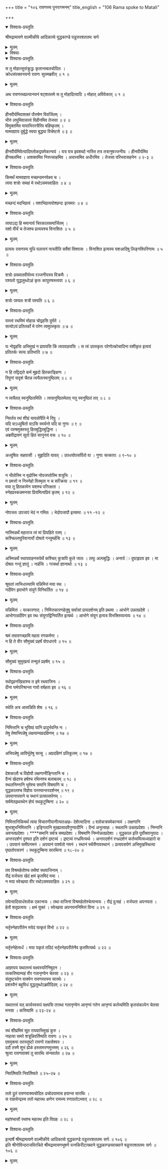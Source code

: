 +++
title = "१०६ रावणस्य पुनरागमनम्"
title_english = "106 Rama spoke to Matali"

+++

<details open><summary>विश्वास-प्रस्तुतिः</summary>

श्रीमद्रामायणे वाल्मीकीये आदिकाव्ये युद्धकाण्डे पडुत्तरशततमः सर्गः
</details>

<details><summary>मूलम्</summary>

श्रीमद्रामायणे वाल्मीकीये आदिकाव्ये युद्धकाण्डे पडुत्तरशततमः सर्गः
</details>

<details><summary>विषयाः</summary>

अपवाहितरथंसारथिंप्रति क्रूद्धेनरावणेनभर्त्सनम् ॥ १ ॥ सारथिना तंप्रति रथापवहनस्य सहेतुकत्वोक्त्यासमाश्वासनपूर्वकं तदाज्ञया पुनारामाग्रतोरथानयनम् ॥ २ ॥

</details>

<details open><summary>विश्वास-प्रस्तुतिः</summary>

स तु मोहात्सुसंक्रुद्धः कृतान्तबलचोदितः ।  
क्रोधसंरक्तनयनो रावणः सुतमब्रवीत् ॥ १ ॥
</details>

<details><summary>मूलम्</summary>

स तु मोहात्सुसंक्रुद्धः कृतान्तबलचोदितः ।  
क्रोधसंरक्तनयनो रावणः सुतमब्रवीत् ॥ १ ॥
</details>

अथ रावणरथप्रत्यानयनं षट्शततमे स तु मोहादित्यादि ॥ मोहात् अविवेकात् ॥ १ ॥

<details open><summary>विश्वास-प्रस्तुतिः</summary>

हीनवीर्यमिवाशक्तं पौरुषेण विवर्जितम् ।  
भीरुं लघुमिवासत्त्वं विहीनमिव तेजसा ॥ २ ॥  
विमुक्तमिव मायाभिरस्त्रैरिव बहिष्कृतम् ।  
मामवज्ञाय दुर्बुद्धे स्वया बुद्ध्या विचेष्टसे ॥ ३ ॥
</details>

<details><summary>मूलम्</summary>

हीनवीर्यमिवाशक्तं पौरुषेण विवर्जितम् ।  
भीरुं लघुमिवासत्त्वं विहीनमिव तेजसा ॥ २ ॥  
विमुक्तमिव मायाभिरस्त्रैरिव बहिष्कृतम् ।  
मामवज्ञाय दुर्बुद्धे स्वया बुद्ध्या विचेष्टसे ॥ ३ ॥
</details>

हीनवीर्यमिवेत्यादिश्लोकद्वयमेकान्वयं । यत्र यत्र इवशब्दो नास्ति तत्र तत्रानुषज्जनीयः । हीनवीर्यमिव हीनबलमिव । अशक्तमिव निरुत्साहमिव । असत्त्वमिव अधीरमिव । तेजसा परिभवासहनेन ॥ २-३ ॥

<details open><summary>विश्वास-प्रस्तुतिः</summary>

किमर्थं मामवज्ञाय मच्छन्दमनवेक्ष्य च ।  
त्वया शत्रोः समक्षं मे रथोऽयमपवाहितः ॥ ४ ॥
</details>

<details><summary>मूलम्</summary>

किमर्थं मामवज्ञाय मच्छन्दमनवेक्ष्य च ।  
त्वया शत्रोः समक्षं मे रथोऽयमपवाहितः ॥ ४ ॥
</details>

मच्छन्दं मदभिप्रायं । वशाभिप्राययोश्छन्दः इत्यमरः ॥ ४ ॥

<details open><summary>विश्वास-प्रस्तुतिः</summary>

त्वयाऽद्य हि ममानार्य चिरकालसमार्जितम् ।  
यशो वीर्यं च तेजश्च प्रत्ययश्च विनाशितः ॥ ५ ॥
</details>

<details><summary>मूलम्</summary>

त्वयाऽद्य हि ममानार्य चिरकालसमार्जितम् ।  
यशो वीर्यं च तेजश्च प्रत्ययश्च विनाशितः ॥ ५ ॥
</details>

प्रत्ययः रावणस्य युधि पलायनं नास्तीति सर्वेषां विश्वासः । विनाशित इत्यस्य यशआदिषु लिङ्गविपरिणामः ॥ ५ ॥

<details open><summary>विश्वास-प्रस्तुतिः</summary>

शत्रोः प्रख्यातवीर्यस्य रञ्जनीयस्य विक्रमैः ।  
पश्यतो युद्धलुब्धोऽहं कृतः कापुरुषस्त्वया ॥ ६ ॥
</details>

<details><summary>मूलम्</summary>

शत्रोः प्रख्यातवीर्यस्य रञ्जनीयस्य विक्रमैः ।  
पश्यतो युद्धलुब्धोऽहं कृतः कापुरुषस्त्वया ॥ ६ ॥
</details>

शत्रोः पश्यतः शत्रौ पश्यति ॥ ६ ॥

<details open><summary>विश्वास-प्रस्तुतिः</summary>

यस्त्वं रथमिमं मोहान्न चोद्वहसि दुर्मते ।  
सत्योऽयं प्रतितर्को मे परेण त्वमुपस्कृतः ॥ ७ ॥
</details>

<details><summary>मूलम्</summary>

यस्त्वं रथमिमं मोहान्न चोद्वहसि दुर्मते ।  
सत्योऽयं प्रतितर्को मे परेण त्वमुपस्कृतः ॥ ७ ॥
</details>

यः नोद्वहसि अभिमुखं न प्रापयसि किं त्वपवाहयसि । स त्वं उपस्कृतः परेणोत्कोचादिना वशीकृत इत्ययं प्रतितर्कः सत्यः प्रतिभाति ॥ ७ ॥

<details open><summary>विश्वास-प्रस्तुतिः</summary>

न हि तद्विद्यते कर्म मुहृदो हितकाङ्क्षिणः ।  
रिपूणां सदृशं चैतन्न त्वयैतत्स्वनुष्ठितम् ॥ ८ ॥
</details>

<details><summary>मूलम्</summary>

न हि तद्विद्यते कर्म मुहृदो हितकाङ्क्षिणः ।  
रिपूणां सदृशं चैतन्न त्वयैतत्स्वनुष्ठितम् ॥ ८ ॥
</details>

न त्वयैतत् स्वनुष्ठितमिति । त्वयानुष्ठितमेतत् नतु स्वनुष्ठितं तत् ॥ ८ ॥

<details open><summary>विश्वास-प्रस्तुतिः</summary>

निवर्तय रथं शीघ्रं यावन्नोपैति मे रिपुः ।  
यदि वाऽध्युषितो वाऽसि स्मर्यन्ते यदि वा गुणाः ॥ ९ ॥  
एवं परुषमुक्तस्तु हितबुद्धिरबुद्धिना ।  
अब्रवीद्रावणं सूतो हितं सानुनयं वचः ॥ १० ॥
</details>

<details><summary>मूलम्</summary>

निवर्तय रथं शीघ्रं यावन्नोपैति मे रिपुः ।  
यदि वाऽध्युषितो वाऽसि स्मर्यन्ते यदि वा गुणाः ॥ ९ ॥  
एवं परुषमुक्तस्तु हितबुद्धिरबुद्धिना ।  
अब्रवीद्रावणं सूतो हितं सानुनयं वचः ॥ १० ॥
</details>

अध्युषितः सहवासी । सुहृदिति यावत् । उपधयोपसर्पितो वा । गुणाः सत्काराः ॥ ९–१० ॥

<details open><summary>विश्वास-प्रस्तुतिः</summary>

न भीतोस्मि न मृढोस्मि नोपजप्तोस्मि शत्रुभिः ।  
न प्रमत्तो न निस्नेहो विस्मृता न च सत्क्रिया ॥ ११ ॥  
मया तु हितकामेन यशश्च परिरक्षता ।  
स्नेहप्रस्कन्नमनसा प्रियमित्यप्रियं कृतम् ॥ १२ ॥
</details>

<details><summary>मूलम्</summary>

न भीतोस्मि न मृढोस्मि नोपजप्तोस्मि शत्रुभिः ।  
न प्रमत्तो न निस्नेहो विस्मृता न च सत्क्रिया ॥ ११ ॥  
मया तु हितकामेन यशश्च परिरक्षता ।  
स्नेहप्रस्कन्नमनसा प्रियमित्यप्रियं कृतम् ॥ १२ ॥
</details>

नोपजतः उपजापं भेदं न गमितः । भेदोपजापौ इत्यमरः ॥ ११ -१२ ॥

<details open><summary>विश्वास-प्रस्तुतिः</summary>

नास्मिन्नर्थे महाराज त्वं मां प्रियहिते रतम् ।  
कश्चिल्लघुरिवानार्यो दोषतो गन्तुमर्हसि ॥ १३ ॥
</details>

<details><summary>मूलम्</summary>

नास्मिन्नर्थे महाराज त्वं मां प्रियहिते रतम् ।  
कश्चिल्लघुरिवानार्यो दोषतो गन्तुमर्हसि ॥ १३ ॥
</details>

अस्मिन्नर्थे रथापवाहनरूपेर्थे कश्चित् कुत्रापि कुले जातः । लघुः अल्पबुद्धिः । अनार्य ः दुष्टहृदय इव । मा दोषतः गन्तुं ज्ञातुं । नार्हसि । गत्यर्था ज्ञानार्थाः ॥ १३ ॥

<details open><summary>विश्वास-प्रस्तुतिः</summary>

श्रूयतां त्वभिधास्यामि यन्निमित्तं मया रथः ।  
नदीवेग इवाभोगे संयुगे विनिवर्तितः ॥ १४ ॥
</details>

<details><summary>मूलम्</summary>

श्रूयतां त्वभिधास्यामि यन्निमित्तं मया रथः ।  
नदीवेग इवाभोगे संयुगे विनिवर्तितः ॥ १४ ॥
</details>

यन्निमित्तं । यत्कारणात् । निमित्तकारणहेतुषु सर्वासां प्रायदर्शनम् इति प्रथमा । आभोगे उन्नतप्रदेशे । आभोगान्नदीवेग इव रथः संयुगाद्विनिवर्तित इत्यर्थः । आभोगे संयुग इत्यत्र विभक्तिव्यत्ययः ॥ १४ ॥

<details open><summary>विश्वास-प्रस्तुतिः</summary>

श्रमं तवावगच्छामि महता रणकर्मणा ।  
न हि ते वीर सौमुख्यं प्रहर्षं वोपधारये ॥ १५ ॥
</details>

<details><summary>मूलम्</summary>

श्रमं तवावगच्छामि महता रणकर्मणा ।  
न हि ते वीर सौमुख्यं प्रहर्षं वोपधारये ॥ १५ ॥
</details>

सौमुख्यं सुमुखत्वं तन्मूलं प्रहर्षम् ॥ १५ ॥

<details open><summary>विश्वास-प्रस्तुतिः</summary>

रथोद्वहनखिन्नाश्च त इमे रथवाजिनः ।  
दीना घर्मपरिश्रान्ता गावो वर्षहता इव ॥ १६ ॥
</details>

<details><summary>मूलम्</summary>

रथोद्वहनखिन्नाश्च त इमे रथवाजिनः ।  
दीना घर्मपरिश्रान्ता गावो वर्षहता इव ॥ १६ ॥
</details>

रथेति अत्र आसन्निति शेषः ॥ १६ ॥

<details open><summary>विश्वास-प्रस्तुतिः</summary>

निमित्तानि च भूयिष्ठं यानि प्रादुर्भवन्ति नः ।  
तेषु तेष्वभिपन्नेषु लक्षयाम्यप्रदक्षिणम् ॥ १७ ॥
</details>

<details><summary>मूलम्</summary>

निमित्तानि च भूयिष्ठं यानि प्रादुर्भवन्ति नः ।  
तेषु तेष्वभिपन्नेषु लक्षयाम्यप्रदक्षिणम् ॥ १७ ॥
</details>

अभिपन्नेषु आविर्भूतेषु सत्सु । अप्रदक्षिणं प्रतिकूलम् ॥ १७ ॥

<details open><summary>विश्वास-प्रस्तुतिः</summary>

देशकालौ च विज्ञेयौ लक्षणानीङ्गितानि च ।  
दैन्यं खेदश्च हर्षश्च रथिनश्च बलाबलम् ॥ १८ ॥  
स्थलनिम्नानि भूमेश्च समानि विषमाणि च ।  
युद्धकालश्च विज्ञेयः परस्यान्तरदर्शनम् ॥ १९ ॥  
उपयानापयाने च स्थानं प्रत्यपसर्पणम् ।  
सर्वमेतद्रथस्थेन ज्ञेयं रथकुटुम्बिना ॥ २० ॥
</details>

<details><summary>मूलम्</summary>

देशकालौ च विज्ञेयौ लक्षणानीङ्गितानि च ।  
दैन्यं खेदश्च हर्षश्च रथिनश्च बलाबलम् ॥ १८ ॥  
स्थलनिम्नानि भूमेश्च समानि विषमाणि च ।  
युद्धकालश्च विज्ञेयः परस्यान्तरदर्शनम् ॥ १९ ॥  
उपयानापयाने च स्थानं प्रत्यपसर्पणम् ।  
सर्वमेतद्रथस्थेन ज्ञेयं रथकुटुम्बिना ॥ २० ॥
</details>

निमित्तानिकिमर्थं त्वया विचारणीयानीत्यतआह– देशेत्यादिना ॥ श्लोकत्रयमेकान्वयं । लक्षणानि शुभाशुभनिमित्तानि । इङ्गितानि मुखप्रसादवैगुण्यादीनि । दैन्यं अनुत्साहः । स्थलानि उन्नतप्रदेशाः । निम्नानि अवनतप्रदेशाः । ****समानि सर्वत्र समप्रदेशाः । विषमाणि निम्नोन्नतप्रदेशाः । युद्धकाल इति पूर्वोक्तानुवादः । अन्तरदर्शनं दृश्यत इति दर्शनं द्रष्टव्यं । द्रष्टव्यं रन्ध्रमित्यर्थः । अन्तरदर्शनं रन्ध्रदर्शनं कर्तव्यमित्यध्याहारो वा । उपयानं समीपगमनं । अपयानं पार्श्वतो गमनं । स्थानं स्थैर्येणावस्थानं । प्रत्यपसर्पणं अभिमुखस्थित्या पृष्ठतोपसरणं । रथकुटुम्बिना सारथिना ॥ १८-२० ॥

<details open><summary>विश्वास-प्रस्तुतिः</summary>

तव विश्रमहेतोश्च तथैषां रथवाजिनाम् ।  
रौद्रं वर्जयता खेदं क्षमं कृतमिदं मया ।  
न मया स्वेच्छया वीर रथोऽयमपवाहितः ॥ २१ ॥
</details>

<details><summary>मूलम्</summary>

तव विश्रमहेतोश्च तथैषां रथवाजिनाम् ।  
रौद्रं वर्जयता खेदं क्षमं कृतमिदं मया ।  
न मया स्वेच्छया वीर रथोऽयमपवाहितः ॥ २१ ॥
</details>

तवेत्यादिसार्धश्लोक एकान्वयः । तथा वाजिनां विश्रमहेतोश्चेत्यन्वयः । रौद्रं दुःसहं । वर्जयता अपनयता । हेतौ शतृप्रत्ययः । क्षमं युक्तं । स्वेच्छया अपनयननिमित्तं विना ॥ २१ ॥

<details open><summary>विश्वास-प्रस्तुतिः</summary>

भर्तृस्नेहपरीतेन मयेदं यत्कृतं विभो ॥ २२ ॥
</details>

<details><summary>मूलम्</summary>

भर्तृस्नेहपरीतेन मयेदं यत्कृतं विभो ॥ २२ ॥
</details>

भर्तृस्नेहेत्यर्धं । मया यकृतं तदिदं भर्तृस्नेहपरीतेनैव कृतमित्यर्थः ॥ २२ ॥

<details open><summary>विश्वास-प्रस्तुतिः</summary>

आज्ञापय यथातत्त्वं वक्ष्यस्यरिनिषूदन ।  
तत्करिष्याम्यहं वीर गतानृण्येन चेतसा ॥ २३ ॥  
संतुष्टस्तेन वाक्येन रावणस्तस्य सारथेः ।  
प्रशस्यैनं बहुविधं युद्धलुब्धोऽब्रवीदिदम् ॥ २४ ॥
</details>

<details><summary>मूलम्</summary>

आज्ञापय यथातत्त्वं वक्ष्यस्यरिनिषूदन ।  
तत्करिष्याम्यहं वीर गतानृण्येन चेतसा ॥ २३ ॥  
संतुष्टस्तेन वाक्येन रावणस्तस्य सारथेः ।  
प्रशस्यैनं बहुविधं युद्धलुब्धोऽब्रवीदिदम् ॥ २४ ॥
</details>

यथातत्त्वं यत् कार्यस्वरूपं वक्ष्यसि तत्तथा गतानृण्येन आनृण्यं गतेन आनृण्यं कर्तव्यमिति कृतसंकल्पेन चेतसा मनसा । करिष्यामि ॥ २३-२४ ॥

<details open><summary>विश्वास-प्रस्तुतिः</summary>

रथं शीघ्रमिमं सूत राघवाभिमुखं कुरु ।  
नाहत्वा समरे शत्रून्निवर्तिष्यति रावणः ॥ २५ ॥  
एवमुक्त्वा ततस्तुष्टो रावणो राक्षसेश्वरः ।  
ददौ तस्मै शुभं ह्येकं हस्तामरणमुत्तमम् ॥ २६ ॥  
श्रुत्वा रावणवाक्यं तु सारथिः संन्यवर्तत ॥ २७ ॥
</details>

<details><summary>मूलम्</summary>

रथं शीघ्रमिमं सूत राघवाभिमुखं कुरु ।  
नाहत्वा समरे शत्रून्निवर्तिष्यति रावणः ॥ २५ ॥  
एवमुक्त्वा ततस्तुष्टो रावणो राक्षसेश्वरः ।  
ददौ तस्मै शुभं ह्येकं हस्तामरणमुत्तमम् ॥ २६ ॥  
श्रुत्वा रावणवाक्यं तु सारथिः संन्यवर्तत ॥ २७ ॥
</details>

निवर्तिष्यति निवर्तिष्यते ॥ २५–२७ ॥

<details open><summary>विश्वास-प्रस्तुतिः</summary>

ततो द्रुतं रावणवाक्यचोदितः प्रचोदयामास हयान्स सारथिः ।  
स राक्षसेन्द्रस्य ततो महारथः क्षणेन रामस्य रणाग्रतोऽभवत् ॥ २८ ॥
</details>

<details><summary>मूलम्</summary>

ततो द्रुतं रावणवाक्यचोदितः प्रचोदयामास हयान्स सारथिः ।  
स राक्षसेन्द्रस्य ततो महारथः क्षणेन रामस्य रणाग्रतोऽभवत् ॥ २८ ॥
</details>

महांश्चासौ रथश्च महारथ इति विग्रहः ॥ २८ ॥

<details open><summary>विश्वास-प्रस्तुतिः</summary>

इत्यार्षे श्रीमद्रामायणे वाल्मीकीये आदिकाव्ये युद्धकाण्डे पडुत्तरशततमः सर्गः ॥ १०६ ॥  
इति श्रीगोविन्दराजविरचिते श्रीमद्रामायणभूषणे रत्नकिरीटाख्याने युद्धकाण्डव्याख्याने षडुत्तरशततमः सर्गः ॥ १०६ ॥
</details>

<details><summary>मूलम्</summary>

इत्यार्षे श्रीमद्रामायणे वाल्मीकीये आदिकाव्ये युद्धकाण्डे पडुत्तरशततमः सर्गः ॥ १०६ ॥  
इति श्रीगोविन्दराजविरचिते श्रीमद्रामायणभूषणे रत्नकिरीटाख्याने युद्धकाण्डव्याख्याने षडुत्तरशततमः सर्गः ॥ १०६ ॥
</details>

